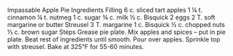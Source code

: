 Impassable Apple Pie
Ingredients
Filling
6 c. sliced tart apples
1 ¼ t. cinnamon
¼ t. nutmeg
1 c. sugar
¾ c. milk
½ c. Bisquick
2 eggs
2 T. soft margarine or butter
Streusel
3 T. margarine
1 c. Bisquick
½ c. chopped nuts
⅓ c. brown sugar
Steps
Grease pie plate.
Mix apples and spices – put in pie plate.
Beat rest of ingredients until smooth. Pour over apples.
Sprinkle top with streusel.
Bake at 325℉ for 55-60 minutes.

